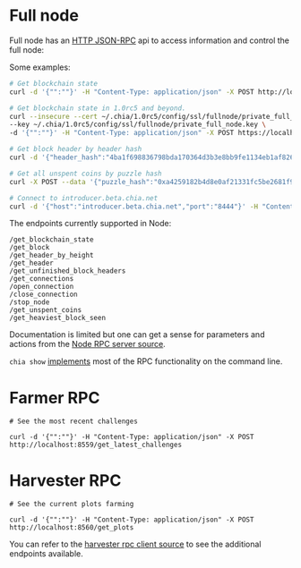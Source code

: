 # Full node
Full node has an [HTTP JSON-RPC](https://github.com/Chia-Network/chia-blockchain/wiki/Networking-and-Serialization#rpc)
api to access information and control the full node:

Some examples:
```bash
# Get blockchain state
curl -d '{"":""}' -H "Content-Type: application/json" -X POST http://localhost:8555/get_blockchain_state

# Get blockchain state in 1.0rc5 and beyond.
curl --insecure --cert ~/.chia/1.0rc5/config/ssl/fullnode/private_full_node.crt \
--key ~/.chia/1.0rc5/config/ssl/fullnode/private_full_node.key \
-d '{"":""}' -H "Content-Type: application/json" -X POST https://localhost:8555/get_blockchain_state

# Get block header by header hash
curl -d '{"header_hash":"4ba1f698836798bda170364d3b3e8bb9fe1134eb1af8260ab1319d3ede52555e"}' -H "Content-Type: application/json" -X POST http://localhost:8555/get_header

# Get all unspent coins by puzzle hash
curl -X POST --data '{"puzzle_hash":"0xa4259182b4d8e0af21331fc5be2681f953400b6726fa4095e3b91ae8f005a836"}'   http://localhost:8555/get_unspent_coins

# Connect to introducer.beta.chia.net
curl -d '{"host":"introducer.beta.chia.net","port":"8444"}' -H "Content-Type: application/json" -X POST http://localhost:8555/open_connection
```

The endpoints currently supported in Node:
```
/get_blockchain_state
/get_block
/get_header_by_height
/get_header
/get_unfinished_block_headers
/get_connections
/open_connection
/close_connection
/stop_node
/get_unspent_coins
/get_heaviest_block_seen
```
Documentation is limited but one can get a sense for parameters and actions from the [Node RPC server source](https://github.com/Chia-Network/chia-blockchain/blob/274f88ba144f18e27a2f8868c3c2d9035c2df66b/src/rpc/full_node_rpc_server.py#L366).

`chia show` [implements](https://github.com/Chia-Network/chia-blockchain/blob/master/src/cmds/show.py) most of the RPC functionality on the command line.

# Farmer RPC
```
# See the most recent challenges

curl -d '{"":""}' -H "Content-Type: application/json" -X POST http://localhost:8559/get_latest_challenges
```

# Harvester RPC
```
# See the current plots farming

curl -d '{"":""}' -H "Content-Type: application/json" -X POST http://localhost:8560/get_plots
```
You can refer to the [harvester rpc client source](https://github.com/Chia-Network/chia-blockchain/blob/main/src/rpc/harvester_rpc_client.py#L14) to see the additional endpoints available.